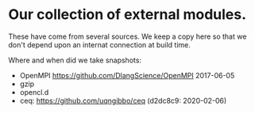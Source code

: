 # Our collection of external modules.

These have come from several sources.
We keep a copy here so that we don't depend upon an internat connection
at build time.

Where and when did we take snapshots:

* OpenMPI https://github.com/DlangScience/OpenMPI 2017-06-05
* gzip
* opencl.d
* ceq: https://github.com/uqngibbo/ceq (d2dc8c9: 2020-02-06)
